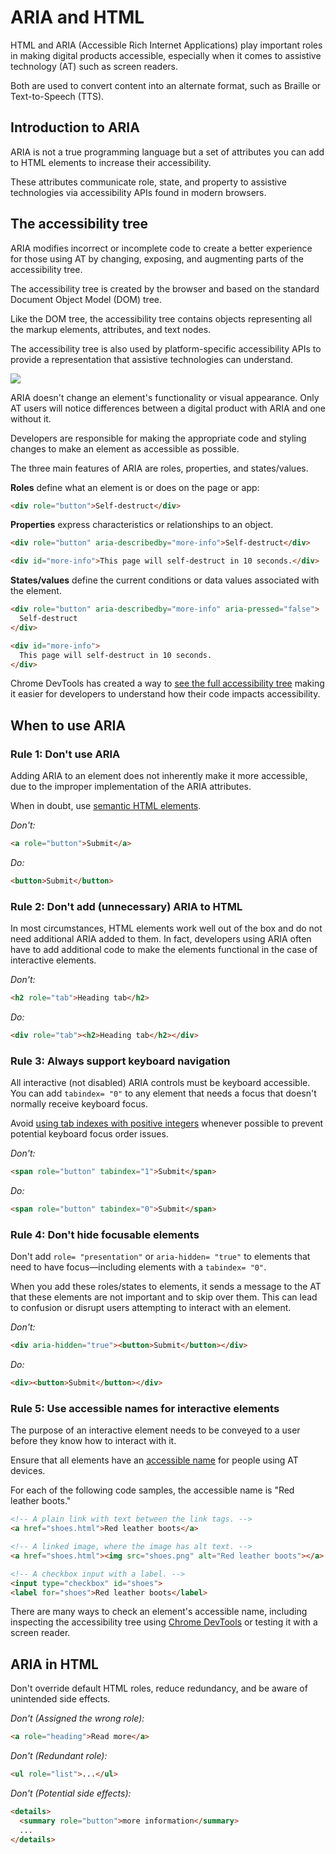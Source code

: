 # ARIA and HTML

HTML and ARIA (Accessible Rich Internet Applications) play important roles in making digital products accessible, especially when it comes to assistive technology (AT) such as screen readers.

Both are used to convert content into an alternate format, such as Braille or Text-to-Speech (TTS).


## Introduction to ARIA

ARIA is not a true programming language but a set of attributes you can add to HTML elements to increase their accessibility.

These attributes communicate role, state, and property to assistive technologies via accessibility APIs found in modern browsers. 


## The accessibility tree

ARIA modifies incorrect or incomplete code to create a better experience for those using AT by changing, exposing, and augmenting parts of the accessibility tree.

The accessibility tree is created by the browser and based on the standard Document Object Model (DOM) tree.

Like the DOM tree, the accessibility tree contains objects representing all the markup elements, attributes, and text nodes. 

The accessibility tree is also used by platform-specific accessibility APIs to provide a representation that assistive technologies can understand.

![](https://web-dev.imgix.net/image/T4FyVKpzu4WKF1kBNvXepbi08t52/G1IWcJBT9tfZq4xCKTqq.jpg?auto=format&w=1150)

ARIA doesn't change an element's functionality or visual appearance. Only AT users will notice differences between a digital product with ARIA and one without it. 

Developers are responsible for making the appropriate code and styling changes to make an element as accessible as possible.

The three main features of ARIA are roles, properties, and states/values.

**Roles** define what an element is or does on the page or app:

```html
<div role="button">Self-destruct</div>
```

**Properties** express characteristics or relationships to an object.

```html
<div role="button" aria-describedby="more-info">Self-destruct</div>

<div id="more-info">This page will self-destruct in 10 seconds.</div>
```

**States/values** define the current conditions or data values associated with the element.

```html
<div role="button" aria-describedby="more-info" aria-pressed="false">
  Self-destruct
</div>

<div id="more-info">
  This page will self-destruct in 10 seconds.
</div>
```

Chrome DevTools has created a way to [see the full accessibility tree](https://developer.chrome.com/blog/full-accessibility-tree/) making it easier for developers to understand how their code impacts accessibility.


## When to use ARIA

### Rule 1: Don't use ARIA

Adding ARIA to an element does not inherently make it more accessible, due to the improper implementation of the ARIA attributes. 

When in doubt, use [semantic HTML elements](https://web.dev/learn/html/semantic-html/).

*Don't:*

```html
<a role="button">Submit</a>
```

*Do:*

```html
<button>Submit</button>
```


### Rule 2: Don't add (unnecessary) ARIA to HTML #

In most circumstances, HTML elements work well out of the box and do not need additional ARIA added to them. In fact, developers using ARIA often have to add additional code to make the elements functional in the case of interactive elements.

*Don't:*

```html
<h2 role="tab">Heading tab</h2>
```

*Do:*

```html
<div role="tab"><h2>Heading tab</h2></div>
```

### Rule 3: Always support keyboard navigation

All interactive (not disabled) ARIA controls must be keyboard 
accessible. You can add `tabindex= "0"` to any element that needs 
a focus that doesn't normally receive keyboard focus.

Avoid [using tab indexes with positive integers](https://www.scottohara.me/blog/2019/05/25/tabindex.html)
whenever possible to prevent potential keyboard focus order issues.

*Don't:*

```html
<span role="button" tabindex="1">Submit</span>
```

*Do:*

```html
<span role="button" tabindex="0">Submit</span>
```

### Rule 4: Don't hide focusable elements

Don't add `role= "presentation"` or `aria-hidden= "true"` to 
elements that need to have focus&mdash;including elements with a 
`tabindex= "0"`.

When you add these roles/states to elements, it sends a message 
to the AT that these elements are not important and to skip over 
them. This can lead to confusion or disrupt users attempting to 
interact with an element.

*Don't:*

```html
<div aria-hidden="true"><button>Submit</button></div>
```

*Do:*

```html
<div><button>Submit</button></div>
```


### Rule 5: Use accessible names for interactive elements

The purpose of an interactive element needs to be conveyed to a 
user before they know how to interact with it.

Ensure that all elements have an [accessible name](https://www.w3.org/TR/accname-1.1/) for people using AT devices.

For each of the following code samples, the accessible name is "Red leather
boots."

```html
<!-- A plain link with text between the link tags. -->
<a href="shoes.html">Red leather boots</a>

<!-- A linked image, where the image has alt text. -->
<a href="shoes.html"><img src="shoes.png" alt="Red leather boots"></a>

<!-- A checkbox input with a label. -->
<input type="checkbox" id="shoes">
<label for="shoes">Red leather boots</label>
```

There are many ways to check an element's accessible name, including inspecting the accessibility tree using [Chrome DevTools](https://developer.chrome.com/blog/full-accessibility-tree/) or testing it with a screen reader.


## ARIA in HTML

Don't override default HTML roles, reduce redundancy, and be aware of unintended side effects.

*Don't (Assigned the wrong role):*

```html
<a role="heading">Read more</a>
```

*Don't (Redundant role):*

```html
<ul role="list">...</ul>
```

*Don't (Potential side effects):*

```html
<details>
  <summary role="button">more information</summary>
  ...
</details>
```